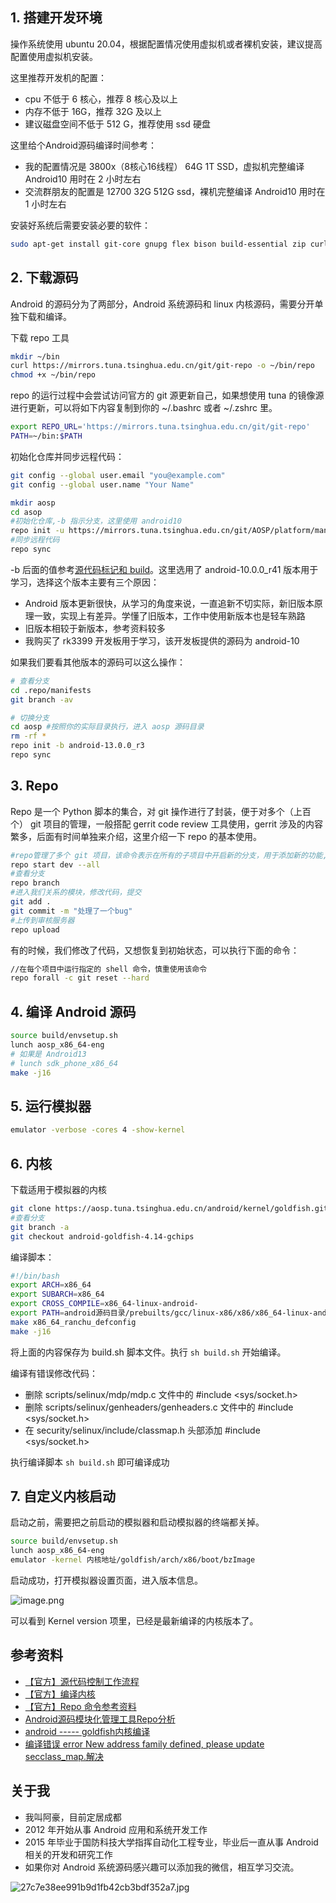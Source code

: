 ## 1. 搭建开发环境

操作系统使用 ubuntu 20.04，根据配置情况使用虚拟机或者裸机安装，建议提高配置使用虚拟机安装。

这里推荐开发机的配置：

- cpu 不低于 6 核心，推荐 8 核心及以上
- 内存不低于 16G，推荐 32G 及以上
- 建议磁盘空间不低于 512 G，推荐使用 ssd 硬盘

这里给个Android源码编译时间参考：
* 我的配置情况是 3800x（8核心16线程） 64G 1T SSD，虚拟机完整编译 Android10 用时在 2 小时左右
* 交流群朋友的配置是 12700 32G 512G ssd，裸机完整编译 Android10 用时在 1 小时左右 

安装好系统后需要安装必要的软件：
```bash
sudo apt-get install git-core gnupg flex bison build-essential zip curl zlib1g-dev gcc-multilib g++-multilib libc6-dev-i386 libncurses5 lib32ncurses5-dev x11proto-core-dev libx11-dev lib32z1-dev libgl1-mesa-dev libxml2-utils xsltproc unzip fontconfig python
```
## 2. 下载源码
Android 的源码分为了两部分，Android 系统源码和 linux 内核源码，需要分开单独下载和编译。

下载 repo 工具
```bash
mkdir ~/bin
curl https://mirrors.tuna.tsinghua.edu.cn/git/git-repo -o ~/bin/repo
chmod +x ~/bin/repo
```

repo 的运行过程中会尝试访问官方的 git 源更新自己，如果想使用 tuna 的镜像源进行更新，可以将如下内容复制到你的 ~/.bashrc 或者 ~/.zshrc 里。

```bash
export REPO_URL='https://mirrors.tuna.tsinghua.edu.cn/git/git-repo'
PATH=~/bin:$PATH
```

初始化仓库并同步远程代码：

```bash
git config --global user.email "you@example.com"
git config --global user.name "Your Name"

mkdir aosp 
cd asop
#初始化仓库,-b 指示分支，这里使用 android10
repo init -u https://mirrors.tuna.tsinghua.edu.cn/git/AOSP/platform/manifest -b android-10.0.0_r41
#同步远程代码
repo sync
```

-b 后面的值参考[源代码标记和 build](https://source.android.com/docs/setup/start/build-numbers?hl=zh-cn#source-code-tags-and-builds)。这里选用了 android-10.0.0_r41 版本用于学习，选择这个版本主要有三个原因：

* Android 版本更新很快，从学习的角度来说，一直追新不切实际，新旧版本原理一致，实现上有差异。学懂了旧版本，工作中使用新版本也是轻车熟路
* 旧版本相较于新版本，参考资料较多
* 我购买了 rk3399 开发板用于学习，该开发板提供的源码为 android-10

如果我们要看其他版本的源码可以这么操作：
```bash
# 查看分支
cd .repo/manifests
git branch -av

# 切换分支
cd aosp #按照你的实际目录执行，进入 aosp 源码目录
rm -rf *
repo init -b android-13.0.0_r3
repo sync
```

## 3. Repo
Repo 是一个 Python 脚本的集合，对 git 操作进行了封装，便于对多个（上百个） git 项目的管理，一般搭配 gerrit code review 工具使用，gerrit 涉及的内容繁多，后面有时间单独来介绍，这里介绍一下 repo 的基本使用。

```bash
#repo管理了多个 git 项目，该命令表示在所有的子项目中开启新的分支，用于添加新的功能,
repo start dev --all
#查看分支
repo branch
#进入我们关系的模块，修改代码，提交
git add .
git commit -m "处理了一个bug"
#上传到审核服务器
repo upload 
```

有的时候，我们修改了代码，又想恢复到初始状态，可以执行下面的命令：
```bash
//在每个项目中运行指定的 shell 命令，慎重使用该命令
repo forall -c git reset --hard 
```
## 4. 编译 Android 源码
```bash
source build/envsetup.sh
lunch aosp_x86_64-eng
# 如果是 Android13
# lunch sdk_phone_x86_64
make -j16
```

## 5. 运行模拟器
```bash
emulator -verbose -cores 4 -show-kernel
```

## 6. 内核

下载适用于模拟器的内核
```bash
git clone https://aosp.tuna.tsinghua.edu.cn/android/kernel/goldfish.git
#查看分支
git branch -a
git checkout android-goldfish-4.14-gchips 
```

编译脚本：

```bash
#!/bin/bash
export ARCH=x86_64
export SUBARCH=x86_64
export CROSS_COMPILE=x86_64-linux-android-
export PATH=android源码目录/prebuilts/gcc/linux-x86/x86/x86_64-linux-android-4.9/bin:$PATH
make x86_64_ranchu_defconfig
make -j16
```

将上面的内容保存为 build.sh 脚本文件。执行 `sh build.sh` 开始编译。

编译有错误修改代码：

* 删除 scripts/selinux/mdp/mdp.c 文件中的  #include <sys/socket.h>
* 删除 scripts/selinux/genheaders/genheaders.c 文件中的  #include <sys/socket.h>
* 在 security/selinux/include/classmap.h 头部添加 #include <sys/socket.h>

执行编译脚本 `sh build.sh` 即可编译成功

## 7. 自定义内核启动
启动之前，需要把之前启动的模拟器和启动模拟器的终端都关掉。

```bash
source build/envsetup.sh
lunch aosp_x86_64-eng
emulator -kernel 内核地址/goldfish/arch/x86/boot/bzImage
```

启动成功，打开模拟器设置页面，进入版本信息。

![image.png](https://p3-juejin.byteimg.com/tos-cn-i-k3u1fbpfcp/6c95abb0c5ba4b668b001b9f3bdcbc77~tplv-k3u1fbpfcp-zoom-1.image)

可以看到 Kernel version 项里，已经是最新编译的内核版本了。

## 参考资料

- [【官方】源代码控制工作流程](https://source.android.com/docs/setup/create/coding-tasks)
- [【官方】编译内核](https://source.android.com/source/building-kernels?hl=zh-cn#id-version)
- [【官方】Repo 命令参考资料 ](https://source.android.com/docs/setup/develop/repo?hl=zh-cn)
- [Android源码模块化管理工具Repo分析](https://juejin.cn/post/6844904148102545416)
- [android ----- goldfish内核编译](https://blog.csdn.net/silently_frog/article/details/124063445)
- [编译错误 error New address family defined, please update secclass_map.解决](https://blog.csdn.net/zhangpengfei991023/article/details/109672491)

## 关于我

- 我叫阿豪，目前定居成都
- 2012 年开始从事 Android 应用和系统开发工作
- 2015 年毕业于国防科技大学指挥自动化工程专业，毕业后一直从事 Android 相关的开发和研究工作
- 如果你对 Android 系统源码感兴趣可以添加我的微信，相互学习交流。

![27c7e38ee991b9d1fb42cb3bdf352a7.jpg](https://p3-juejin.byteimg.com/tos-cn-i-k3u1fbpfcp/e740900051964362bd1735e05ed57138~tplv-k3u1fbpfcp-zoom-1.image)
